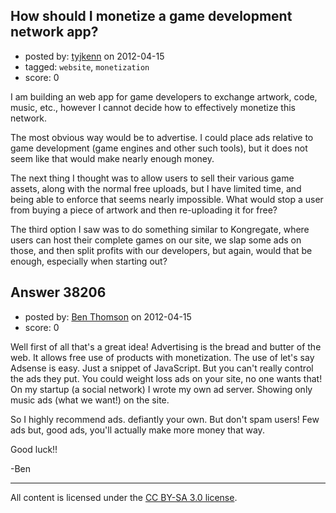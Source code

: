 ## How should I monetize a game development network app?

- posted by: [tyjkenn](https://stackexchange.com/users/-1/17505-tyjkenn) on 2012-04-15
- tagged: `website`, `monetization`
- score: 0

I am building an web app for game developers to exchange artwork, code, music, etc., however I cannot decide how to effectively monetize this network.

The most obvious way would be to advertise. I could place ads relative to game development (game engines and other such tools), but it does not seem like that would make nearly enough money. 

The next thing I thought was to allow users to sell their various game assets, along with the normal free uploads, but I have limited time, and being able to enforce that seems nearly impossible. What would stop a user from buying a piece of artwork and then re-uploading it for free?

The third option I saw was to do something similar to Kongregate, where users can host their complete games on our site, we slap some ads on those, and then split profits with our developers, but again, would that be enough, especially when starting out?


## Answer 38206

- posted by: [Ben Thomson](https://stackexchange.com/users/-1/15368-ben-thomson) on 2012-04-15
- score: 0

Well first of all that's a great idea! Advertising is the bread and butter of the web. It allows free use of products with monetization. The use of let's say Adsense is easy. Just a snippet of JavaScript. But you can't really control the ads  they put. You could weight loss ads on your site, no one wants that! On my startup (a social network) I wrote my own ad server. Showing only music ads (what we want!) on the site. 

So I highly recommend ads. defiantly your own.
But don't spam users! Few ads but, good ads, you'll actually make more money that way.


Good luck!!

-Ben



---

All content is licensed under the [CC BY-SA 3.0 license](https://creativecommons.org/licenses/by-sa/3.0/).
